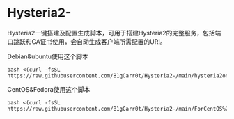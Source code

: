 # Hysteria2-
Hysteria2一键搭建及配置生成脚本，可用于搭建Hysteria2的完整服务，包括端口跳跃和CA证书使用，会自动生成客户端所需配置的URI。

Debian&ubuntu使用这个脚本
```
bash <(curl -fsSL https://raw.githubusercontent.com/B1gCarr0t/Hysteria2-/main/hysteria2oneclick.sh)
```
CentOS&Fedora使用这个脚本
```
bash <(curl -fsSL https://raw.githubusercontent.com/B1gCarr0t/Hysteria2-/main/ForCentOS%26Fedora.sh)
```
